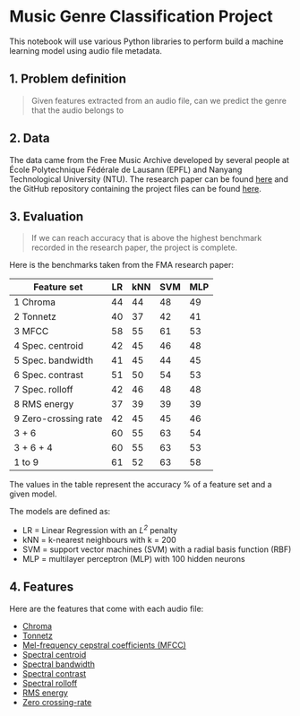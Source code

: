 # Music Genre Classification Project

This notebook will use various Python libraries to perform build a machine learning model using audio file metadata.

## 1. Problem definition
> Given features extracted from an audio file, can we predict the genre that the audio belongs to

## 2. Data
The data came from the Free Music Archive developed by several people at École Polytechnique Fédérale de Lausann (EPFL) and Nanyang Technological University (NTU). 
The research paper can be found [here](https://arxiv.org/pdf/1612.01840.pdf) and the GitHub repository containing the project files can be found [here](https://github.com/mdeff/fma).

## 3. Evaluation
> If we can reach accuracy that is above the highest benchmark recorded in the research paper, the project is complete.

Here is the benchmarks taken from the FMA research paper:

| Feature set          | LR | kNN | SVM | MLP |
|----------------------|----|-----|-----|-----|
| 1 Chroma             | 44 | 44  | 48  | 49  |
| 2 Tonnetz            | 40 | 37  | 42  | 41  |
| 3 MFCC               | 58 | 55  | 61  | 53  |
| 4 Spec. centroid     | 42 | 45  | 46  | 48  |
| 5 Spec. bandwidth    | 41 | 45  | 44  | 45  |
| 6 Spec. contrast     | 51 | 50  | 54  | 53  |
| 7 Spec. rolloff      | 42 | 46  | 48  | 48  |
| 8 RMS energy         | 37 | 39  | 39  | 39  |
| 9 Zero-crossing rate | 42 | 45  | 45  | 46  |
| 3 + 6                | 60 | 55  | 63  | 54  |
| 3 + 6 + 4            | 60 | 55  | 63  | 53  |
| 1 to 9               | 61 | 52  | 63  | 58  |

The values in the table represent the accuracy % of a feature set and a given model.

The models are defined as:
* LR = Linear Regression with an _L<sup>2</sup>_ penalty
* kNN = k-nearest neighbours with k = 200
* SVM = support vector machines (SVM) with a radial basis function (RBF)
* MLP = multilayer perceptron (MLP) with 100 hidden neurons

## 4. Features
Here are the features that come with each audio file:
- [Chroma](https://en.wikipedia.org/wiki/Chroma_feature)
- [Tonnetz](https://en.wikipedia.org/wiki/Tonnetz)
- [Mel-frequency cepstral coefficients (MFCC)](https://en.wikipedia.org/wiki/Mel-frequency_cepstrum)
- [Spectral centroid](https://en.wikipedia.org/wiki/Centroid)
- [Spectral bandwidth](https://en.wikipedia.org/wiki/Bit_rate)
- [Spectral contrast](https://www.researchgate.net/publication/3968978_Music_type_classification_by_spectral_contrast_feature)
- [Spectral rolloff](https://www.dsprelated.com/freebooks/sasp/Spectral_Roll_Off.html)
- [RMS energy](http://replaygain.hydrogenaud.io/proposal/rms_energy.html)
- [Zero crossing-rate](https://en.wikipedia.org/wiki/Zero-crossing_rate)
